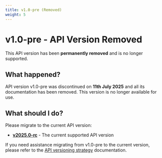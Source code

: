 ```yaml
---
title: v1.0-pre (Removed)
weight: 5
---
```


# v1.0-pre - API Version Removed

This API version has been **permanently removed** and is no longer supported.

## What happened?

API version v1.0-pre was discontinued on **11th July 2025** and all its documentation has been removed. This version is no longer available for use.

## What should I do?

Please migrate to the current API version:

* **[v2025.0-rc](/api-docs/v2025.0-rc/)** - The current supported API version

If you need assistance migrating from v1.0-pre to the current version, please refer to the [API versioning strategy](/api-docs/v2025.0-rc/api-versioning-strategy.html) documentation. 
